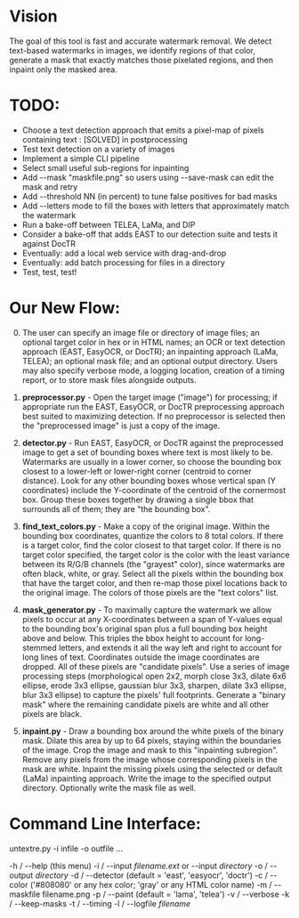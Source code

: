 # Vision 

The goal of this tool is fast and accurate watermark removal. We detect text-based watermarks in images, we identify regions of that color, generate a mask that exactly matches those pixelated regions, and then inpaint only the masked area. 


# TODO: 

- Choose a text detection approach that emits a pixel-map of pixels containing text : [SOLVED] in postprocessing 
- Test text detection on a variety of images
- Implement a simple CLI pipeline 
- Select small useful sub-regions for inpainting 
- Add --mask "maskfile.png" so users using --save-mask can edit the mask and retry
- Add --threshold NN (in percent) to tune false positives for bad masks
- Add --letters mode to fill the boxes with letters that approximately match the watermark 
- Run a bake-off between TELEA, LaMa, and DIP 
- Consider a bake-off that adds EAST to our detection suite and tests it against DocTR 
- Eventually: add a local web service with drag-and-drop
- Eventually: add batch processing for files in a directory 
- Test, test, test!

# Our New Flow: 

0. The user can specify an image file or directory of image files; an optional target color in hex or in HTML names; an OCR or text detection approach (EAST, EasyOCR, or DocTR); an inpainting approach (LaMa, TELEA); an optional mask file; and an optional output directory. Users may also specify verbose mode, a logging location, creation of a timing report, or to store mask files alongside outputs.   

1. **preprocessor.py** - Open the target image ("image") for processing; if appropriate run the EAST, EasyOCR, or DocTR preprocessing approach best suited to maximizing detection. If no preprocessor is selected then the "preprocessed image" is just a copy of the image. 

2. **detector.py** - Run EAST, EasyOCR, or DocTR against the preprocessed image to get a set of bounding boxes where text is most likely to be. Watermarks are usually in a lower corner, so choose the bounding box closest to a lower-left or lower-right corner (centroid to corner distance). Look for any other bounding boxes whose vertical span (Y coordinates) include the Y-coordinate of the centroid of the cornermost box. Group these boxes together by drawing a single bbox that surrounds all of them; they are "the bounding box". 

3. **find_text_colors.py** - Make a copy of the original image. Within the bounding box coordinates, quantize the colors to 8 total colors. If there is a target color, find the color closest to that target color. If there is no target color specified, the target color is the color with the least variance between its R/G/B channels (the "grayest" color), since watermarks are often black, white, or gray. Select all the pixels within the bounding box that have the target color, and then re-map those pixel locations back to the original image. The colors of those pixels are the "text colors" list. 

4. **mask_generator.py** - To maximally capture the watermark we allow pixels to occur at any X-coordinates between a span of Y-values equal to the bounding box's original span plus a full bounding box height above and below. This triples the bbox height to account for long-stemmed letters, and extends it all the way left and right to account for long lines of text. Coordinates outside the image coordinates are dropped. All of these pixels are "candidate pixels". Use a series of image processing steps (morphological open 2x2, morph close 3x3, dilate 6x6 ellipse, erode 3x3 ellipse, gaussian blur 3x3, sharpen, dilate 3x3 ellipse, blur 3x3 ellipse) to capture the pixels' full footprints. Generate a "binary mask" where the remaining candidate pixels are white and all other pixels are black.  

5. **inpaint.py** - Draw a bounding box around the white pixels of the binary mask. Dilate this area by up to 64 pixels, staying within the boundaries of the image. Crop the image and mask to this "inpainting subregion". Remove any pixels from the image whose corresponding pixels in the mask are white. Inpaint the missing pixels using the selected or default (LaMa) inpainting approach. Write the image to the specified output directory. Optionally write the mask file as well. 

# Command Line Interface: 

untextre.py -i infile -o outfile ... 

-h / --help (this menu)
-i / --input *filename.ext* or --input *directory* 
-o / --output *directory*
-d / --detector (default = 'east', 'easyocr', 'doctr')
-c / --color ('#808080' or any hex color; 'gray' or any HTML color name)
-m / --maskfile filename.png 
-p / --paint (default = 'lama', 'telea')
-v / --verbose 
-k / --keep-masks 
-t / --timing 
-l / --logfile *filename*

